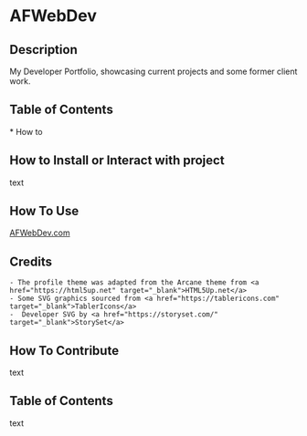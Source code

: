 # AFWebDev 

## Description
<p>My Developer Portfolio, showcasing current projects and some former client work.</p>

## Table of Contents
<p>
    * How to 
</p>

## How to Install or Interact with project
<p>text</p>

## How To Use
<p><a href="http://afwebdev.com" target="_blank">AFWebDev.com</a></p>

## Credits
<p>

    - The profile theme was adapted from the Arcane theme from <a href="https://html5up.net" target="_blank">HTML5Up.net</a>
    - Some SVG graphics sourced from <a href="https://tablericons.com" target="_blank">TablerIcons</a>
    -  Developer SVG by <a href="https://storyset.com/" target="_blank">StorySet</a>

</p>

## How To Contribute
<p>text</p>

## Table of Contents
<p>text</p>

<!-- 
for bullet points: *

 -->